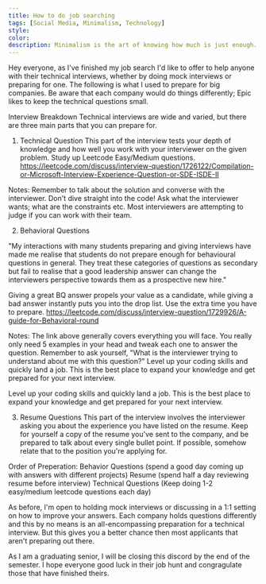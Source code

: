 ```yaml
---
title: How to do job searching
tags: [Social Media, Minimalism, Technology]
style: 
color: 
description: Minimalism is the art of knowing how much is just enough. Digital minimalism applies this idea to our personal technology. It’s the key to living a focused life in an increasingly noisy world.
---
```


Hey everyone, as I've finished my job search I'd like to offer to help anyone with their technical interviews, whether by doing mock interviews or preparing for one. The following is what I used to prepare for big companies. Be aware that each company would do things differently; Epic likes to keep the technical questions small.

Interview Breakdown
Technical interviews are wide and varied, but there are three main parts that you can prepare for.

1) Technical Question
  This part of the interview tests your depth of knowledge and how well you work with your interviewer on the given problem. Study up Leetcode Easy/Medium questions. 
  https://leetcode.com/discuss/interview-question/1726122/Compilation-or-Microsoft-Interview-Experience-Question-or-SDE-ISDE-II

  Notes: Remember to talk about the solution and converse with the interviewer. Don't dive straight into the code! Ask what the interviewer wants; what are the constraints etc. Most interviewers are attempting to judge if you can work with their team.

2) Behavioral Questions 
 
"My interactions with many students preparing and giving interviews have made me realise that students do not prepare enough for behavioural questions in general. They treat these categories of questions as secondary but fail to realise that a good leadership answer can change the interviewers perspective towards them as a prospective new hire."

  Giving a great BQ answer propels your value as a candidate, while giving a bad answer instantly puts you into the drop list. Use the extra time you have to prepare.
  https://leetcode.com/discuss/interview-question/1729926/A-guide-for-Behavioral-round

  Notes: The link above generally covers everything you will face. You really only need 5 examples in your head and tweak each one to answer the question. Remember to ask yourself, "What is the interviewer trying to understand about me with this question?"
Level up your coding skills and quickly land a job. This is the best place to expand your knowledge and get prepared for your next interview.

Level up your coding skills and quickly land a job. This is the best place to expand your knowledge and get prepared for your next interview.

3) Resume Questions
This part of the interview involves the interviewer asking you about the experience you have listed on the resume. Keep for yourself a copy of the resume you've sent to the company, and be prepared to talk about every single bullet point. If possible, somehow relate that to the position you're applying for.

Order of Preperation:
  Behavior Questions    (spend a good day coming up with answers with different projects)
  Resume                (spend half a day reviewing resume before interview)
  Technical Questions   (Keep doing 1-2 easy/medium leetcode questions each day)

As before, I'm open to holding mock interviews or discussing in a 1:1 setting on how to improve your answers. Each company holds questions differently and this by no means is an all-encompassing preparation for a technical interview. But this gives you a better chance then most applicants that aren't preparing out there.

As I am a graduating senior, I will be closing this discord by the end of the semester. I hope everyone good luck in their job hunt and congragulate those that have finished theirs. 
